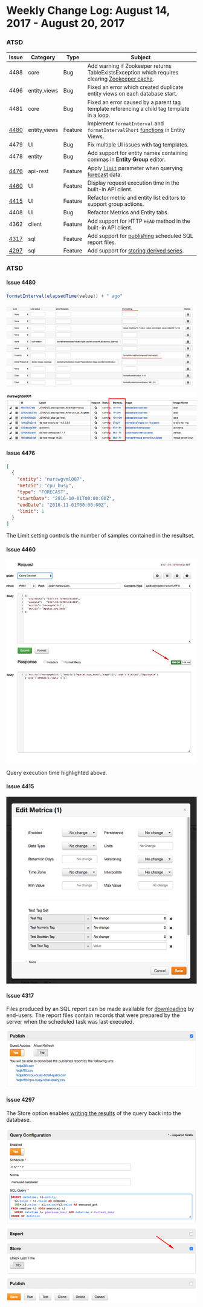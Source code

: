 Weekly Change Log: August 14, 2017 - August 20, 2017
==================================================

### ATSD

| Issue| Category    | Type    | Subject              |
|------|-------------|---------|----------------------|
| 4498 | core | Bug | Add warning if Zookeeper returns TableExistsException which requires clearing [Zookeeper cache](https://github.com/axibase/atsd/blob/master/administration/restarting.md#zookeeper-cache). |
| 4496 | entity_views | Bug | Fixed an error which created duplicate entity views on each database start. |
| 4481 | core | Bug | Fixed an error caused by a parent tag template referencing a child tag template in a loop. |
| [4480](#issue-4480) | entity_views | Feature | Implement `formatInterval` and `formatIntervalShort` [functions](https://github.com/axibase/atsd/blob/master/rule-engine/functions-time.md) in Entity Views. |
| 4479 | UI | Bug | Fix multiple UI issues with tag templates. |
| 4478 | entity | Bug | Add support for entity names containing commas in **Entity Group** editor. |
| [4476](#issue-4476) | api-rest | Feature | Apply [`limit`](https://github.com/axibase/atsd/tree/master/api/sql#limiting) parameter when querying [forecast](https://github.com/axibase/atsd/blob/master/api/data/series/examples/query-named-forecast.md) data.
| [4460](#issue-4460) | UI | Feature | Display request execution time in the built-in API client. |
| [4415](#issue-4415) | UI | Feature | Refactor metric and entity list editors to support group actions.   |
| 4408 | UI | Bug | Refactor Metrics and Entity tabs. |
| 4362 | client | Feature | Add support for HTTP `HEAD` method in the built-in API client. |
| [4317](#issue-4317) | sql | Feature | Add support for [publishing](https://github.com/axibase/atsd/blob/master/api/sql/scheduled-sql.md#link) scheduled SQL report files.|
| [4297](#issue-4297) | sql | Feature | Add support for [storing derived series](https://github.com/axibase/atsd/blob/master/api/sql/scheduled-sql-store.md). |

### ATSD

#### Issue 4480

```java
formatInterval(elapsedTime(value)) + " ago"
```

![](Images/issue-4480-1.png)

![](Images/issue-4480-2.png)

#### Issue 4476

```json
[
  {
    "entity": "nurswgvml007",
    "metric": "cpu_busy",
    "type": "FORECAST",
    "startDate": "2016-10-01T00:00:00Z",
    "endDate": "2016-11-01T00:00:00Z",
    "limit": 1
  }
]
```

The Limit setting controls the number of samples contained in the resultset.

#### Issue 4460

![](Images/issue-4460.jpg)

Query execution time highlighted above.

#### Issue 4415

![](Images/issue-4415.png)

#### Issue 4317

Files produced by an SQL report can be made available for [downloading](https://github.com/axibase/atsd/blob/master/api/sql/scheduled-sql.md#link) by end-users. The report files contain records that were prepared by the server when the scheduled task was last executed.

![](Images/issue-4317.png)

#### Issue 4297

The Store option enables [writing the results](https://github.com/axibase/atsd/blob/master/api/sql/scheduled-sql-store.md) of the query back into the database.

![](Images/issue-4297.png)
